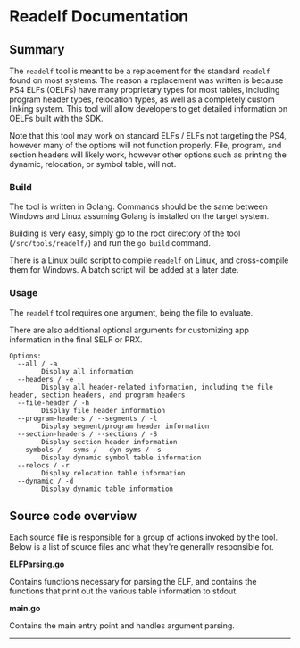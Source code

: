 # Readelf Documentation

## Summary
The `readelf` tool is meant to be a replacement for the standard `readelf` found on most systems. The reason a replacement was written is because PS4 ELFs (OELFs) have many proprietary types for most tables, including program header types, relocation types, as well as a completely custom linking system. This tool will allow developers to get detailed information on OELFs built with the SDK.

Note that this tool may work on standard ELFs / ELFs not targeting the PS4, however many of the options will not function properly. File, program, and section headers will likely work, however other options such as printing the dynamic, relocation, or symbol table, will not.

### Build
The tool is written in Golang. Commands should be the same between Windows and Linux assuming Golang is installed on the target system.

Building is very easy, simply go to the root directory of the tool (`/src/tools/readelf/`) and run the `go build` command.

There is a Linux build script to compile `readelf` on Linux, and cross-compile them for Windows. A batch script will be added at a later date.

### Usage
The `readelf` tool requires one argument, being the file to evaluate.

There are also additional optional arguments for customizing app information in the final SELF or PRX.

```
Options:
  --all / -a
        Display all information
  --headers / -e
        Display all header-related information, including the file header, section headers, and program headers
  --file-header / -h
        Display file header information
  --program-headers / --segments / -l
        Display segment/program header information
  --section-headers / --sections / -S
        Display section header information
  --symbols / --syms / --dyn-syms / -s
        Display dynamic symbol table information
  --relocs / -r
        Display relocation table information
  --dynamic / -d
        Display dynamic table information
```

## Source code overview
Each source file is responsible for a group of actions invoked by the tool. Below is a list of source files and what they're generally responsible for.

**ELFParsing.go**

Contains functions necessary for parsing the ELF, and contains the functions that print out the various table information to stdout.

**main.go**

Contains the main entry point and handles argument parsing.

***
